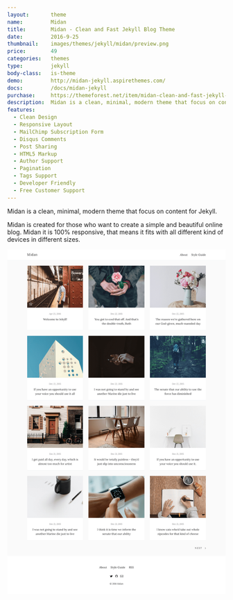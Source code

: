 ```yaml
---
layout:       theme
name:         Midan
title:        Midan - Clean and Fast Jekyll Blog Theme
date:         2016-9-25
thumbnail:    images/themes/jekyll/midan/preview.png
price:        49
categories:   themes
type:         jekyll
body-class:   is-theme
demo:         http://midan-jekyll.aspirethemes.com/
docs:         /docs/midan-jekyll
purchase:     https://themeforest.net/item/midan-clean-and-fast-jekyll-blog-theme/17159216?ref=aspirethemes
description:  Midan is a clean, minimal, modern theme that focus on content for Jekyll.
features:
  - Clean Design
  - Responsive Layout
  - MailChimp Subscription Form
  - Disqus Comments
  - Post Sharing
  - HTML5 Markup
  - Author Support
  - Pagination
  - Tags Support
  - Developer Friendly
  - Free Customer Support
---
```


Midan is a clean, minimal, modern theme that focus on content for Jekyll.

Midan is created for those who want to create a simple and beautiful online blog. Midan it is 100% responsive, that means it fits with all different kind of devices in different sizes.

![midan-jekyll-full-preview](/images/themes/jekyll/midan/full-preview.png)